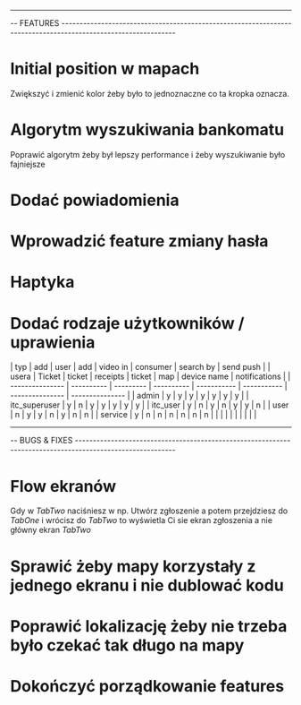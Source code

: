 
--------------------------------------------------------------------------------------------------------------------------
-- FEATURES --------------------------------------------------------------------------------------------------------------



# Initial position w mapach
Zwiększyć i zmienić kolor żeby było to jednoznaczne co ta kropka oznacza.

# Algorytm wyszukiwania bankomatu
Poprawić algorytm żeby był lepszy performance i żeby wyszukiwanie było fajniejsze

# Dodać powiadomienia

# Wprowadzić feature zmiany hasła

# Haptyka

# Dodać rodzaje użytkowników / uprawienia

|      typ        |    add     |   user    |    add     |   video in  |   consumer  |    search by    |  send push      |
|     usera       |   Ticket   |  ticket   |  receipts  |    ticket   |     map     |   device name   |  notifications  |
| --------------- | ---------- | --------- | ---------- | ----------- | ----------- | --------------- | --------------- |
|     admin       |     y      |     y     |      y     |      y      |      y      |        y        |        y        |
|  itc_superuser  |     y      |     n     |      y     |      y      |      y      |        y        |        y        |
|    itc_user     |     y      |     n     |      y     |      n      |      y      |        y        |        n        |
|      user       |     n      |     y     |      y     |      n      |      y      |        n        |        n        |
|    service      |     y      |     n     |      n     |      n      |      n      |        n        |        n        |
|                 |            |           |            |             |             |                 |                 |



--------------------------------------------------------------------------------------------------------------------------
-- BUGS & FIXES ----------------------------------------------------------------------------------------------------------

# Flow ekranów
Gdy w *TabTwo* naciśniesz w np. Utwórz zgłoszenie
a potem przejdziesz do *TabOne* i wrócisz do *TabTwo*
to wyświetla Ci sie ekran zgłoszenia a nie główny ekran *TabTwo*


# Sprawić żeby mapy korzystały z jednego ekranu i nie dublować kodu

# Poprawić lokalizację żeby nie trzeba było czekać tak długo na mapy

# Dokończyć porządkowanie **features**


